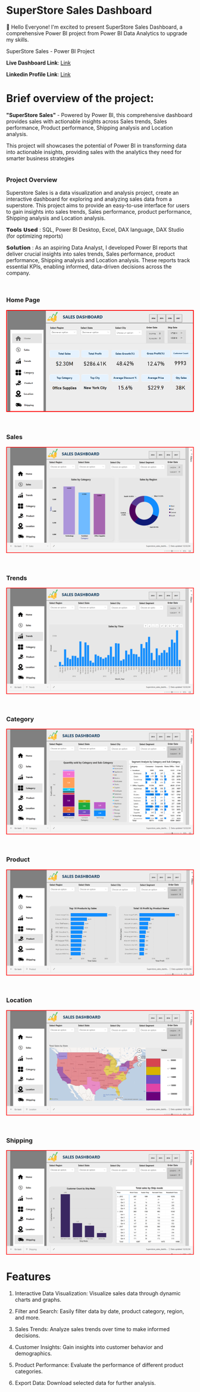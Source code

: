 # SuperStore Sales Dashboard


👋 Hello Everyone!
I'm excited to present SuperStore Sales Dashboard, a comprehensive Power BI project from Power BI Data Analytics to upgrade my skills.

SuperStore Sales - Power BI Project

**Live Dashboard Link**: [Link](https://app.powerbi.com/view?r=eyJrIjoiNmJjNGViZjgtNWQ2MC00NjE0LWE1ZDUtOTc3MTJkMzU5MGJkIiwidCI6ImM2ZTU0OWIzLTVmNDUtNDAzMi1hYWU5LWQ0MjQ0ZGM1YjJjNCJ9)

**Linkedin Profile Link**: [Link](https://www.linkedin.com/in/vijay-v-534666209)

# Brief overview of the project:

**"SuperStore Sales"** - Powered by Power BI, this comprehensive dashboard provides sales with actionable insights across Sales trends, Sales performance, Product performance, Shipping analysis and Location analysis.

This project will showcases the potential of Power BI in transforming data into actionable insights, providing sales with the analytics they need for smarter business strategies

# <h3> Project Overview<br/> </h3>
Superstore Sales is a data visualization and analysis project, create an interactive dashboard for exploring and analyzing sales data from a superstore. This project aims to provide an easy-to-use interface for users to gain insights into sales trends, Sales performance, product performance, Shipping analysis and Location analysis.

𝗧𝗼𝗼𝗹𝘀 𝗨𝘀𝗲𝗱 : SQL, Power BI Desktop, Excel, DAX language, DAX Studio (for optimizing reports)

𝗦𝗼𝗹𝘂𝘁𝗶𝗼𝗻 :
As an aspiring Data Analyst, I developed Power BI reports that deliver crucial insights into sales trends, Sales performance, product performance, Shipping analysis and Location analysis. These reports track essential KPIs, enabling informed, data-driven decisions across the company.

<br/>**<h3>Home Page</h3>** 

<p align="center">
  <img src="Sales_Homepage.png" title="Home Page" >
</p>

<br/>**<h3>Sales</h3>** 

<p align="center">
  <img src="Sales_sales.png" title="Sales" >
</p>

<br/>**<h3>Trends</h3>** 

<p align="center">
  <img src="Trend_sales.png" title="Trends" >
</p>

<br/>**<h3>Category</h3>** 

<p align="center">
  <img src="Category_sales.png" title="Category" >
</p>

<br/>**<h3>Product</h3>** 

<p align="center">
  <img src="product_sales.png" title="Product" >
</p>

<br/>**<h3>Location</h3>** 

<p align="center">
  <img src="location_sales.png" title="Location" >
</p>

<br/>**<h3>Shipping</h3>** 

<p align="center">
  <img src="shipping_sales.png" title="Shipping" >
</p>

# Features
1. Interactive Data Visualization: Visualize sales data through dynamic charts and graphs.
   
2. Filter and Search: Easily filter data by date, product category, region, and more.

3. Sales Trends: Analyze sales trends over time to make informed decisions.
   
4. Customer Insights: Gain insights into customer behavior and demographics.

5. Product Performance: Evaluate the performance of different product categories.

6. Export Data: Download selected data for further analysis.
